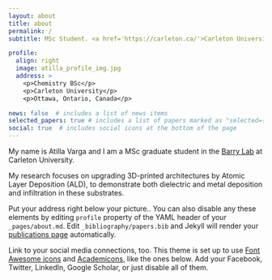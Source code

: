```yaml
---
layout: about
title: about
permalink: /
subtitle: MSc Student. <a href='https://carleton.ca/'>Carleton University</a>. <a href='https://www.kromati.ca/'>Kromati.ca</a>.

profile:
  align: right
  image: atilla_profile_img.jpg
  address: >
    <p>Chemistry BSc</p>
    <p>Carleton University</p>
    <p>Ottawa, Ontario, Canada</p>

news: false  # includes a list of news items
selected_papers: true # includes a list of papers marked as "selected={true}"
social: true  # includes social icons at the bottom of the page
---
```


My name is Atilla Varga and I am a MSc graduate student in the [Barry Lab](/https://carleton.ca/barrylab/) at Carleton University.

My research focuses on upgrading 3D-printed architectures by Atomic Layer Deposition (ALD), to demonstrate both dielectric and metal deposition and infiltration in these substrates.

Put your address right below your picture.. You can also disable any these elements by editing `profile` property of the YAML header of your `_pages/about.md`. Edit `_bibliography/papers.bib` and Jekyll will render your [publications page](/al-folio/publications/) automatically.

Link to your social media connections, too. This theme is set up to use [Font Awesome icons](http://fortawesome.github.io/Font-Awesome/) and [Academicons](https://jpswalsh.github.io/academicons/), like the ones below. Add your Facebook, Twitter, LinkedIn, Google Scholar, or just disable all of them.
